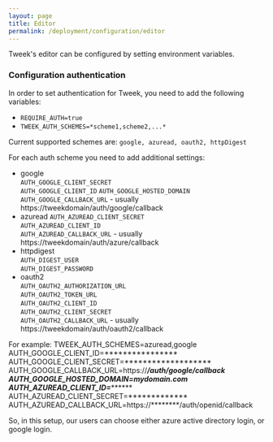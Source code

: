 ```yaml
---
layout: page
title: Editor
permalink: /deployment/configuration/editor
---
```


Tweek's editor can be configured by setting environment variables.

### Configuration authentication

In order to set authentication for Tweek, you need to add the following variables:
- ```REQUIRE_AUTH=true```
- ```TWEEK_AUTH_SCHEMES=*scheme1,scheme2,...*```

Current supported schemes are:
```google, azuread, oauth2, httpDigest```

For each auth scheme you need to add additional settings:
- google  
```AUTH_GOOGLE_CLIENT_SECRET```  
```AUTH_GOOGLE_CLIENT_ID```
```AUTH_GOOGLE_HOSTED_DOMAIN```
```AUTH_GOOGLE_CALLBACK_URL``` - usually https://tweekdomain/auth/google/callback
- azuread
```AUTH_AZUREAD_CLIENT_SECRET```  
```AUTH_AZUREAD_CLIENT_ID```  
```AUTH_AZUREAD_CALLBACK_URL``` - usually https://tweekdomain/auth/azure/callback
- httpdigest  
```AUTH_DIGEST_USER```  
```AUTH_DIGEST_PASSWORD```
- oauth2  
```AUTH_OAUTH2_AUTHORIZATION_URL```  
```AUTH_OAUTH2_TOKEN_URL```  
```AUTH_OAUTH2_CLIENT_ID```  
```AUTH_OAUTH2_CLIENT_SECRET```  
```AUTH_OAUTH2_CALLBACK_URL```  - usually https://tweekdomain/auth/oauth2/callback

For example:
TWEEK_AUTH_SCHEMES=azuread,google 
AUTH_GOOGLE_CLIENT_ID=****************
AUTH_GOOGLE_CLIENT_SECRET=*******************
AUTH_GOOGLE_CALLBACK_URL=https://*********/auth/google/callback 
AUTH_GOOGLE_HOSTED_DOMAIN=mydomain.com
AUTH_AZUREAD_CLIENT_ID=***************
AUTH_AZUREAD_CLIENT_SECRET=*************
AUTH_AZUREAD_CALLBACK_URL=https://********/auth/openid/callback 

So, in this setup, our users can choose either azure active directory login, or google login.